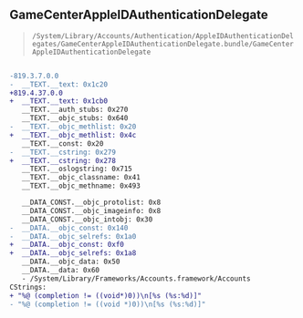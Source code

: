 ## GameCenterAppleIDAuthenticationDelegate

> `/System/Library/Accounts/Authentication/AppleIDAuthenticationDelegates/GameCenterAppleIDAuthenticationDelegate.bundle/GameCenterAppleIDAuthenticationDelegate`

```diff

-819.3.7.0.0
-  __TEXT.__text: 0x1c20
+819.4.37.0.0
+  __TEXT.__text: 0x1cb0
   __TEXT.__auth_stubs: 0x270
   __TEXT.__objc_stubs: 0x640
-  __TEXT.__objc_methlist: 0x20
+  __TEXT.__objc_methlist: 0x4c
   __TEXT.__const: 0x20
-  __TEXT.__cstring: 0x279
+  __TEXT.__cstring: 0x278
   __TEXT.__oslogstring: 0x715
   __TEXT.__objc_classname: 0x41
   __TEXT.__objc_methname: 0x493

   __DATA_CONST.__objc_protolist: 0x8
   __DATA_CONST.__objc_imageinfo: 0x8
   __DATA_CONST.__objc_intobj: 0x30
-  __DATA.__objc_const: 0x140
-  __DATA.__objc_selrefs: 0x1a0
+  __DATA.__objc_const: 0xf0
+  __DATA.__objc_selrefs: 0x1a8
   __DATA.__objc_data: 0x50
   __DATA.__data: 0x60
   - /System/Library/Frameworks/Accounts.framework/Accounts
CStrings:
+ "%@ (completion != ((void*)0))\n[%s (%s:%d)]"
- "%@ (completion != ((void *)0))\n[%s (%s:%d)]"

```
